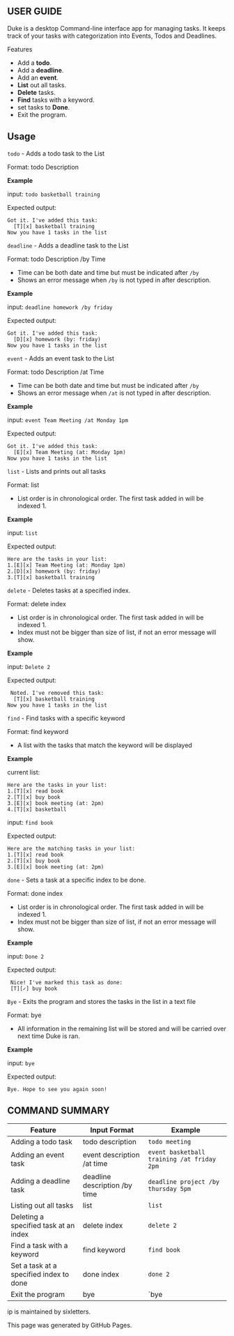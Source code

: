 
## USER GUIDE
Duke is a desktop Command-line interface app for managing tasks. It keeps track of your tasks with categorization into Events, Todos and Deadlines.

Features
- Add a **todo**.
- Add a **deadline**.
- Add an **event**.
- **List** out all tasks.
- **Delete** tasks.
- **Find** tasks with a keyword.
- set tasks to **Done**.
- Exit the program.

## Usage

`todo` - Adds a todo task to the List

Format: todo Description

**Example**

input: `todo basketball training`

Expected output:
```
Got it. I've added this task:
  [T][x] basketball training
Now you have 1 tasks in the list
```
`deadline` - Adds a deadline task to the List

Format: todo Description /by Time
* Time can be both date and time but must be indicated after `/by`
* Shows an error message when `/by` is not typed in after description.


**Example**

input: `deadline homework /by friday`

Expected output:
```
Got it. I've added this task:
  [D][x] homework (by: friday)
Now you have 1 tasks in the list
```
`event` - Adds an event task to the List

Format: todo Description /at Time
* Time can be both date and time but must be indicated after `/by`
* Shows an error message when `/at` is not typed in after description.


**Example**

input: `event Team Meeting /at Monday 1pm`

Expected output:
```
Got it. I've added this task:
  [E][x] Team Meeting (at: Monday 1pm)
Now you have 1 tasks in the list
```
`list` - Lists and prints out all tasks

Format: list
* List order is in chronological order. The first task added in will be indexed 1.


**Example**

input: `list`

Expected output:
```
Here are the tasks in your list:
1.[E][x] Team Meeting (at: Monday 1pm)
2.[D][x] homework (by: friday)
3.[T][x] basketball training
```
`delete` - Deletes tasks at a specified index.

Format: delete index
* List order is in chronological order. The first task added in will be indexed 1.
* Index must not be bigger than size of list, if not an error message will show.

**Example**

input: `Delete 2`

Expected output:
```
 Noted. I've removed this task: 
  [T][x] basketball training
Now you have 1 tasks in the list
```
`find` - Find tasks with a specific keyword

Format: find keyword
* A list with the tasks that match the keyword will be displayed

**Example**

current list:
```
Here are the tasks in your list:
1.[T][x] read book
2.[T][x] buy book
3.[E][x] book meeting (at: 2pm)
4.[T][x] basketball
```

input: `find book`

Expected output:
```
Here are the matching tasks in your list:
1.[T][x] read book
2.[T][x] buy book
3.[E][x] book meeting (at: 2pm)

```

`done` - Sets a task at a specific index to be done.

Format: done index
* List order is in chronological order. The first task added in will be indexed 1.
* Index must not be bigger than size of list, if not an error message will show.

**Example**

input: `Done 2`

Expected output:
```
 Nice! I've marked this task as done:
 [T][✓] buy book
```
`Bye` - Exits the program and stores the tasks in the list in a text file

Format: bye
* All information in the remaining list will be stored and will be carried over next time Duke is ran.

**Example**

input: `bye`

Expected output:
```
Bye. Hope to see you again soon!
```

## COMMAND SUMMARY

Feature | Input Format | Example
------------ | ------------- | ----
Adding a todo task | todo description | `todo meeting`
Adding an event task | event description /at time | `event basketball training /at friday 2pm`
Adding a deadline task | deadline description /by time | `deadline project /by thursday 5pm`
Listing out all tasks | list | `list`
Deleting a specified task at an index | delete index | `delete 2`
Find a task with a keyword | find keyword | `find book`
Set a task at a specified index to done  | done index | `done 2`
Exit the program | bye | `bye

ip is maintained by sixletters.

This page was generated by GitHub Pages.
